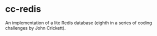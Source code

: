 # cc-redis
An implementation of a lite Redis database (eighth in a series of coding challenges by John Crickett).
